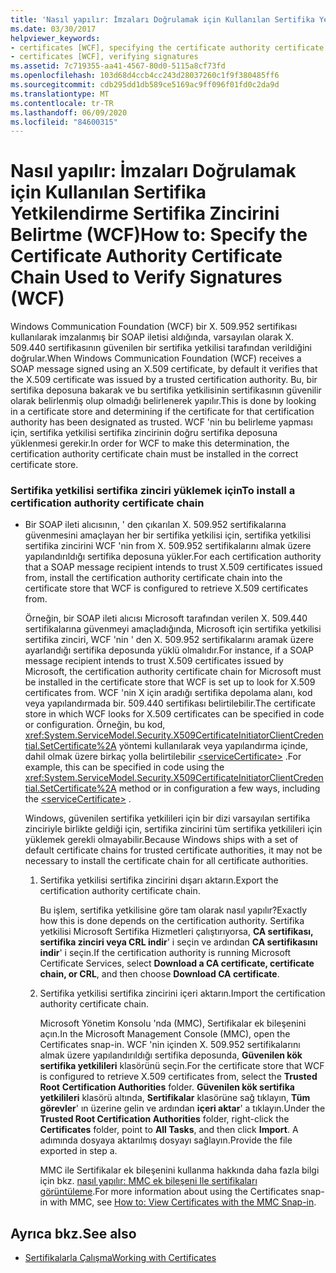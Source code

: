 ```yaml
---
title: 'Nasıl yapılır: İmzaları Doğrulamak için Kullanılan Sertifika Yetkilendirme Sertifika Zincirini Belirtme (WCF)'
ms.date: 03/30/2017
helpviewer_keywords:
- certificates [WCF], specifying the certificate authority certificate chain
- certificates [WCF], verifying signatures
ms.assetid: 7c719355-aa41-4567-80d0-5115a8cf73fd
ms.openlocfilehash: 103d68d4ccb4cc243d28037260c1f9f380485ff6
ms.sourcegitcommit: cdb295dd1db589ce5169ac9ff096f01fd0c2da9d
ms.translationtype: MT
ms.contentlocale: tr-TR
ms.lasthandoff: 06/09/2020
ms.locfileid: "84600315"
---
```

# <a name="how-to-specify-the-certificate-authority-certificate-chain-used-to-verify-signatures-wcf"></a><span data-ttu-id="d3a7f-102">Nasıl yapılır: İmzaları Doğrulamak için Kullanılan Sertifika Yetkilendirme Sertifika Zincirini Belirtme (WCF)</span><span class="sxs-lookup"><span data-stu-id="d3a7f-102">How to: Specify the Certificate Authority Certificate Chain Used to Verify Signatures (WCF)</span></span>
<span data-ttu-id="d3a7f-103">Windows Communication Foundation (WCF) bir X. 509.952 sertifikası kullanılarak imzalanmış bir SOAP iletisi aldığında, varsayılan olarak X. 509.440 sertifikasının güvenilen bir sertifika yetkilisi tarafından verildiğini doğrular.</span><span class="sxs-lookup"><span data-stu-id="d3a7f-103">When Windows Communication Foundation (WCF) receives a SOAP message signed using an X.509 certificate, by default it verifies that the X.509 certificate was issued by a trusted certification authority.</span></span> <span data-ttu-id="d3a7f-104">Bu, bir sertifika deposuna bakarak ve bu sertifika yetkilisinin sertifikasının güvenilir olarak belirlenmiş olup olmadığı belirlenerek yapılır.</span><span class="sxs-lookup"><span data-stu-id="d3a7f-104">This is done by looking in a certificate store and determining if the certificate for that certification authority has been designated as trusted.</span></span> <span data-ttu-id="d3a7f-105">WCF 'nin bu belirleme yapması için, sertifika yetkilisi sertifika zincirinin doğru sertifika deposuna yüklenmesi gerekir.</span><span class="sxs-lookup"><span data-stu-id="d3a7f-105">In order for WCF to make this determination, the certification authority certificate chain must be installed in the correct certificate store.</span></span>  
  
### <a name="to-install-a-certification-authority-certificate-chain"></a><span data-ttu-id="d3a7f-106">Sertifika yetkilisi sertifika zinciri yüklemek için</span><span class="sxs-lookup"><span data-stu-id="d3a7f-106">To install a certification authority certificate chain</span></span>  
  
- <span data-ttu-id="d3a7f-107">Bir SOAP ileti alıcısının, ' den çıkarılan X. 509.952 sertifikalarına güvenmesini amaçlayan her bir sertifika yetkilisi için, sertifika yetkilisi sertifika zincirini WCF 'nin from X. 509.952 sertifikalarını almak üzere yapılandırıldığı sertifika deposuna yükler.</span><span class="sxs-lookup"><span data-stu-id="d3a7f-107">For each certification authority that a SOAP message recipient intends to trust X.509 certificates issued from, install the certification authority certificate chain into the certificate store that WCF is configured to retrieve X.509 certificates from.</span></span>  
  
     <span data-ttu-id="d3a7f-108">Örneğin, bir SOAP ileti alıcısı Microsoft tarafından verilen X. 509.440 sertifikalarına güvenmeyi amaçladığında, Microsoft için sertifika yetkilisi sertifika zinciri, WCF 'nin ' den X. 509.952 sertifikalarını aramak üzere ayarlandığı sertifika deposunda yüklü olmalıdır.</span><span class="sxs-lookup"><span data-stu-id="d3a7f-108">For instance, if a SOAP message recipient intends to trust X.509 certificates issued by Microsoft, the certification authority certificate chain for Microsoft must be installed in the certificate store that WCF is set up to look for X.509 certificates from.</span></span> <span data-ttu-id="d3a7f-109">WCF 'nin X için aradığı sertifika depolama alanı, kod veya yapılandırmada bir. 509.440 sertifikası belirtilebilir.</span><span class="sxs-lookup"><span data-stu-id="d3a7f-109">The certificate store in which WCF looks for X.509 certificates can be specified in code or configuration.</span></span> <span data-ttu-id="d3a7f-110">Örneğin, bu kod, <xref:System.ServiceModel.Security.X509CertificateInitiatorClientCredential.SetCertificate%2A> yöntemi kullanılarak veya yapılandırma içinde, dahil olmak üzere birkaç yolla belirtilebilir [\<serviceCertificate>](../../configure-apps/file-schema/wcf/servicecertificate-of-clientcredentials-element.md) .</span><span class="sxs-lookup"><span data-stu-id="d3a7f-110">For example, this can be specified in code using the <xref:System.ServiceModel.Security.X509CertificateInitiatorClientCredential.SetCertificate%2A> method or in configuration a few ways, including the [\<serviceCertificate>](../../configure-apps/file-schema/wcf/servicecertificate-of-clientcredentials-element.md) .</span></span>  
  
     <span data-ttu-id="d3a7f-111">Windows, güvenilen sertifika yetkilileri için bir dizi varsayılan sertifika zinciriyle birlikte geldiği için, sertifika zincirini tüm sertifika yetkilileri için yüklemek gerekli olmayabilir.</span><span class="sxs-lookup"><span data-stu-id="d3a7f-111">Because Windows ships with a set of default certificate chains for trusted certificate authorities, it may not be necessary to install the certificate chain for all certificate authorities.</span></span>  
  
    1. <span data-ttu-id="d3a7f-112">Sertifika yetkilisi sertifika zincirini dışarı aktarın.</span><span class="sxs-lookup"><span data-stu-id="d3a7f-112">Export the certification authority certificate chain.</span></span>  
  
         <span data-ttu-id="d3a7f-113">Bu işlem, sertifika yetkilisine göre tam olarak nasıl yapılır?</span><span class="sxs-lookup"><span data-stu-id="d3a7f-113">Exactly how this is done depends on the certification authority.</span></span> <span data-ttu-id="d3a7f-114">Sertifika yetkilisi Microsoft Sertifika Hizmetleri çalıştırıyorsa, **CA sertifikası, sertifika zinciri veya CRL indir**' i seçin ve ardından **CA sertifikasını indir**' i seçin.</span><span class="sxs-lookup"><span data-stu-id="d3a7f-114">If the certification authority is running Microsoft Certificate Services, select **Download a CA certificate, certificate chain, or CRL**, and then choose **Download CA certificate**.</span></span>  
  
    2. <span data-ttu-id="d3a7f-115">Sertifika yetkilisi sertifika zincirini içeri aktarın.</span><span class="sxs-lookup"><span data-stu-id="d3a7f-115">Import the certification authority certificate chain.</span></span>  
  
         <span data-ttu-id="d3a7f-116">Microsoft Yönetim Konsolu 'nda (MMC), Sertifikalar ek bileşenini açın.</span><span class="sxs-lookup"><span data-stu-id="d3a7f-116">In the Microsoft Management Console (MMC), open the Certificates snap-in.</span></span> <span data-ttu-id="d3a7f-117">WCF 'nin içinden X. 509.952 sertifikalarını almak üzere yapılandırıldığı sertifika deposunda, **Güvenilen kök** **sertifika yetkilileri** klasörünü seçin.</span><span class="sxs-lookup"><span data-stu-id="d3a7f-117">For the certificate store that WCF is configured to retrieve X.509 certificates from, select the **Trusted Root** **Certification Authorities** folder.</span></span> <span data-ttu-id="d3a7f-118">**Güvenilen kök sertifika yetkilileri** klasörü altında, **Sertifikalar** klasörüne sağ tıklayın, **Tüm görevler**' ın üzerine gelin ve ardından **içeri aktar**' a tıklayın.</span><span class="sxs-lookup"><span data-stu-id="d3a7f-118">Under the **Trusted Root Certification Authorities** folder, right-click the **Certificates** folder, point to **All Tasks**, and then click **Import**.</span></span> <span data-ttu-id="d3a7f-119">A adımında dosyaya aktarılmış dosyayı sağlayın.</span><span class="sxs-lookup"><span data-stu-id="d3a7f-119">Provide the file exported in step a.</span></span>  
  
         <span data-ttu-id="d3a7f-120">MMC ile Sertifikalar ek bileşenini kullanma hakkında daha fazla bilgi için bkz. [nasıl yapılır: MMC ek bileşeni Ile sertifikaları görüntüleme](how-to-view-certificates-with-the-mmc-snap-in.md).</span><span class="sxs-lookup"><span data-stu-id="d3a7f-120">For more information about using the Certificates snap-in with MMC, see [How to: View Certificates with the MMC Snap-in](how-to-view-certificates-with-the-mmc-snap-in.md).</span></span>  
  
## <a name="see-also"></a><span data-ttu-id="d3a7f-121">Ayrıca bkz.</span><span class="sxs-lookup"><span data-stu-id="d3a7f-121">See also</span></span>

- [<span data-ttu-id="d3a7f-122">Sertifikalarla Çalışma</span><span class="sxs-lookup"><span data-stu-id="d3a7f-122">Working with Certificates</span></span>](working-with-certificates.md)
